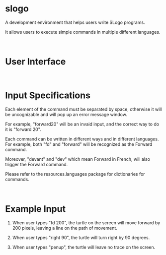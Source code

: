# slogo

A development environment that helps users write SLogo programs.

It allows users to execute simple commands in multiple different languages.

<br/>


# User Interface

<br/>


#  Input Specifications

Each element of the command must be separated by space, otherwise it will be uncognizable and will pop up an error message window.

For example, "forward20" will be an invaid input, and the correct way to do it is "forward 20".

Each command can be written in different ways and in different languages. For example, both "fd" and "forward" will be recognized as the Forward command.

Moreover, "devant" and "dev" which mean Forward in French, will also trigger the Forward command.

Please refer to the resources.languages package for dictionaries for commands.

<br/>


# Example Input

1. When user types "fd 200", the turtle on the screen will move forward by 200 pixels, leaving a line on the path of movement.

2. When user types "right 90", the turtle will turn right by 90 degrees.

3. When user types "penup", the turtle will leave no trace on the screen.

<br/>
